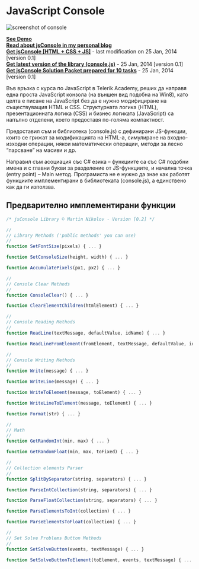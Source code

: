 # JavaScript Console

![screenshot of console](https://raw.github.com/flextry/jsConsole/master/src/common/images/console.png)

[**See Demo**](https://rawgithub.com/flextry/jsConsole/master/JavaScript%20Console/index.html)  
[**Read about jsConsole in my personal blog**](http://flextry.wordpress.com/2014/01/26/jsconsole/  )  
[**Get jsConsole [HTML + CSS + JS]**](https://github.com/flextry/jsConsole/raw/master/download/JavaScript%20Console.zip) - last modification on 25 Jan, 2014 [version 0.1]  
[**Get latest version of the library (console.js)**](https://github.com/flextry/jsConsole/raw/master/download/Library%20v0.2.zip) - 25 Jan, 2014 [version 0.1]  
[**Get jsConsole Solution Packet prepared for 10 tasks**](https://github.com/flextry/jsConsole/raw/master/download/JavaScript%20Console%20-%20Solution.zip) - 25 Jan, 2014 [version 0.1]

Във връзка с курса по JavaScript в Telerik Academy, реших да направя една проста JavaScript конзола (на външен вид подобна на Win8), като целта е писане на JavaScript без да е нужно модифициране на съществуващия HTML и CSS. Структурната логика (HTML), презентационната логика (CSS) и бизнес логиката (JavaScript) са напълно отделени, което предоставя по-голяма компактност.

Предоставил съм и библиотека (console.js) с дефинирани JS-функции, които се грижат за модификацията на HTML-a, симулиране на входно-изходни операции, някои математически операции, методи за лесно “парсване” на масиви и др.

Направил съм асоциация със C# езика – функциите са със C# подобни имена и с главни букви за разделение от JS-функциите, и начална точка (entry point) – Main метод. Програмиста не е нужно да знае как работят функциите имплементирани в библиотеката (console.js), а единствено как да ги използва.

## Предварително имплементирани функции

 ```js
/* jsConsole Library © Martin Nikolov - Version [0.2] */
 
//
// Library Methods ('public methods' you can use)
//
function SetFontSize(pixels) { ... }
 
function SetConsoleSize(height, width) { ... }
 
function AccumulatePixels(px1, px2) { ... }
 
//
// Console Clear Methods
//
function ConsoleClear() { ... }
 
function ClearElementChildren(htmlElement) { ... }
 
//
// Console Reading Methods
//
function ReadLine(textMessage, defaultValue, idName) { ... }
 
function ReadLineFromElement(fromElement, textMessage, defaultValue, idName) { }
 
//
// Console Writing Methods
//
function Write(message) { ... }
 
function WriteLine(message) { ... }
 
function WriteToElement(message, toElement) { ... }
 
function WriteLineToElement(message, toElement) { ... }
 
function Format(str) { ... }
 
//
// Math
//
function GetRandomInt(min, max) { ... }
 
function GetRandomFloat(min, max, toFixed) { ... }
 
//
// Collection elements Parser
//
function SplitBySeparator(string, separators) { ... }
 
function ParseIntCollection(string, separators) { ... }
 
function ParseFloatCollection(string, separators) { ... }
 
function ParseElementsToInt(collection) { ... }
 
function ParseElementsToFloat(collection) { ... }
 
//
// Set Solve Problems Button Methods
//
function SetSolveButton(events, textMessage) { ... }
 
function SetSolveButtonToElement(toElement, events, textMessage) { ... }
 ```  
